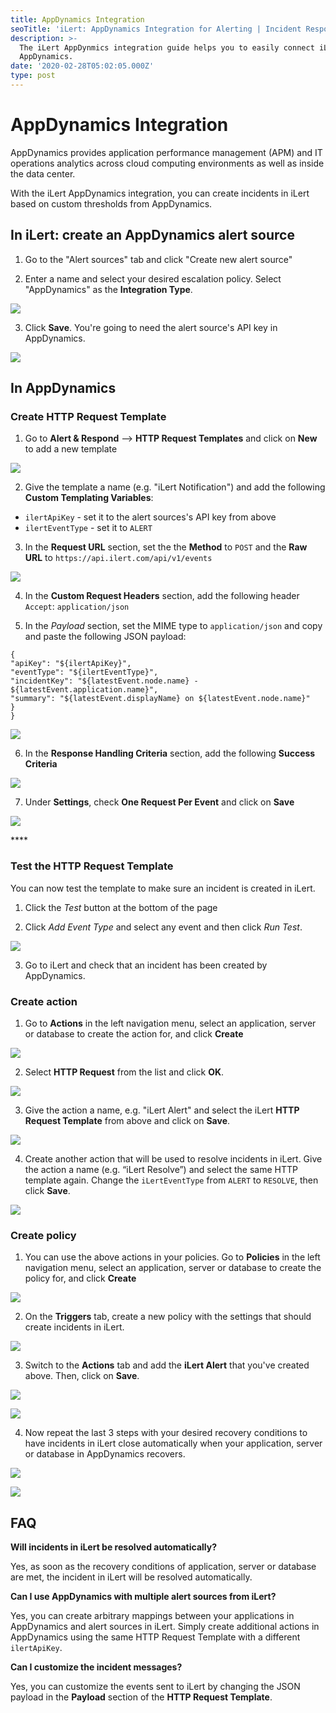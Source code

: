 ```yaml
---
title: AppDynamics Integration
seoTitle: 'iLert: AppDynamics Integration for Alerting | Incident Response | Uptime'
description: >-
  The iLert AppDynmics integration guide helps you to easily connect iLert with
  AppDynamics.
date: '2020-02-28T05:02:05.000Z'
type: post
---
```


# AppDynamics Integration

AppDynamics provides application performance management \(APM\) and IT operations analytics across cloud computing environments as well as inside the data center.

With the iLert AppDynamics integration, you can create incidents in iLert based on custom thresholds from AppDynamics.

## In iLert: create an AppDynamics alert source <a id="create-alert-source"></a>

1. Go to the "Alert sources" tab and click "Create new alert source"

2. Enter a name and select your desired escalation policy. Select "AppDynamics" as the **Integration Type**.  

![](../.gitbook/assets/ad17.png)

3. Click **Save**. You're going to need the alert source's API key in AppDynamics.  

![](../.gitbook/assets/ad18.png)

## In AppDynamics <a id="in-appdynammics"></a>

### Create HTTP Request Template

1. Go to **Alert & Respond** --&gt; **HTTP Request Templates** and click on **New** to add a new template  

![](../.gitbook/assets/ad1.png)

2. Give the template a name \(e.g. "iLert Notification"\) and add the following **Custom Templating Variables**:

* `ilertApiKey` - set it to the alert sources's API key from above
* `ilertEventType` - set it to `ALERT`

3. In the **Request URL** section, set the the **Method** to `POST` and the **Raw URL** to `https://api.ilert.com/api/v1/events`   

![](../.gitbook/assets/ad2.png)

4. In the **Custom Request Headers** section, add the following header `Accept`: `application/json`

5. In the _Payload_ section, set the MIME type to `application/json` and copy and paste the following JSON payload:

```text
{
"apiKey": "${ilertApiKey}",
"eventType": "${ilertEventType}",
"incidentKey": "${latestEvent.node.name} - ${latestEvent.application.name}",
"summary": "${latestEvent.displayName} on ${latestEvent.node.name}"
}
}
```

![](../.gitbook/assets/ad3.png)

6. In the **Response Handling Criteria** section, add the following **Success Criteria**

![](../.gitbook/assets/ad4.png)

7. Under **Settings**, check **One Request Per Event** and click on **Save**

![](../.gitbook/assets/ad5.png)

\*\*\*\*

### Test the HTTP Request Template

You can now test the template to make sure an incident is created in iLert.

1. Click the _Test_ button at the bottom of the page

2. Click _Add Event Type_ and select any event and then click _Run Test_.

![](../.gitbook/assets/ad6.png)

3. Go to iLert and check that an incident has been created by AppDynamics.

### Create action

1. Go to **Actions** in the left navigation menu, select an application, server or database to create the action for, and click **Create**

![](../.gitbook/assets/ad7.png)

2. Select **HTTP Request** from the list and click **OK**.

![](../.gitbook/assets/ad8.png)

3. Give the action a name, e.g. "iLert Alert" and select the iLert **HTTP Request Template** from above and click on **Save**.

![](../.gitbook/assets/ad9.png)

4. Create another action that will be used to resolve incidents in iLert. Give the action a name \(e.g. “iLert Resolve”\) and select the same HTTP template again. Change the `iLertEventType` from `ALERT` to `RESOLVE`, then click **Save**.

![](../.gitbook/assets/ad10.png)

### Create policy

1. You can use the above actions in your policies. Go to **Policies** in the left navigation menu, select an application, server or database to create the policy for, and click **Create**

![](../.gitbook/assets/ad11.png)

2. On the **Triggers** tab, create a new policy with the settings that should create incidents in iLert.

![](../.gitbook/assets/ad12.png)

3. Switch to the **Actions** tab and add the **iLert Alert** that you've created above. Then, click on **Save**. 

![](../.gitbook/assets/ad13.png)

![](../.gitbook/assets/ad14.png)

4. Now repeat the last 3 steps with your desired recovery conditions to have incidents in iLert close automatically when your application, server or database in AppDynamics recovers.

![](../.gitbook/assets/ad15.png)

![](../.gitbook/assets/ad16.png)

## FAQ <a id="faq"></a>

**Will incidents in iLert be resolved automatically?**

Yes, as soon as the recovery conditions of application, server or database are met, the incident in iLert will be resolved automatically.

**Can I use AppDynamics with multiple alert sources from iLert?**

Yes, you can create arbitrary mappings between your applications in AppDynamics and alert sources in iLert. Simply create additional actions in AppDynamics using the same HTTP Request Template with a different `ilertApiKey`.

**Can I customize the incident messages?**

Yes, you can customize the events sent to iLert by changing the JSON payload in the **Payload** section of the **HTTP Request Template**.

